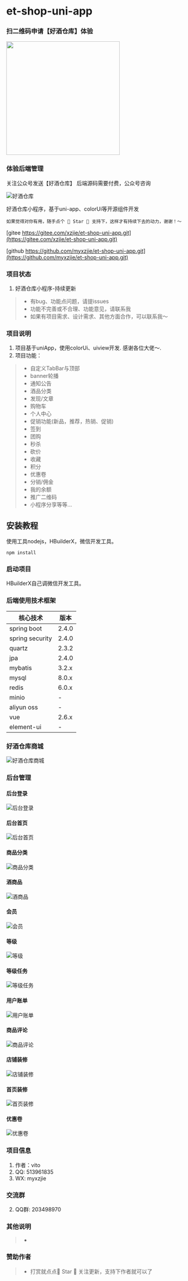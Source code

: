 # et-shop-uni-app

### 扫二维码申请【好酒仓库】体验
<!-- ![好酒仓库](docs/images/oGq8x5SrZb01qrjvHMYE6yGmB9O8.jpg '好酒仓库') -->
<img src="docs/images/gh_bc4d7a4152a3_258.jpg" width="300px">
<!-- ![好酒仓库](docs/images/gh.png '首页') -->

### 体验后端管理
关注公众号发送【好酒仓库】
后端源码需要付费，公众号咨询

![好酒仓库](docs/images/gh_955550ad6334_258.jpg '好酒仓库')

 
好酒仓库小程序，基于uni-app、colorUi等开源组件开发

```
如果觉得对你有用，随手点个 🌟 Star 🌟 支持下，这样才有持续下去的动力，谢谢！～
```


[gitee https://gitee.com/xzjie/et-shop-uni-app.git](https://gitee.com/xzjie/et-shop-uni-app.git)

[github https://github.com/myxzjie/et-shop-uni-app.git](https://github.com/myxzjie/et-shop-uni-app.git)


### 项目状态
1. 好酒仓库小程序-持续更新
> * 有bug、功能点问题，请提issues
> * 功能不完善或不合理、功能意见，请联系我
> * 如果有项目需求、设计需求、其他方面合作，可以联系我～

### 项目说明

1.  项目基于uniApp，使用colorUi、uiview开发. 感谢各位大佬～. 
2.  项目功能：
> * 自定义TabBar与顶部
> * banner轮播
> * 通知公告
> * 酒品分类
> * 发现/文章
> * 购物车
> * 个人中心
> * 促销功能(新品，推荐，热销、促销)
> * 签到
> * 团购
> * 秒杀
> * 砍价
> * 收藏
> * 积分
> * 优惠卷
> * 分销/佣金
> * 我的余额
> * 推广二维码
> * 小程序分享等等...
> 


## 安装教程
使用工具nodejs，HBuilderX，微信开发工具。
```
npm install
```

### 启动项目
HBuilderX自己调微信开发工具。

### 后端使用技术框架

| 核心技术 | 版本 |
|---|---|
| spring boot | 2.4.0 |
| spring security | 2.4.0 |
| quartz | 2.3.2 |
| jpa | 2.4.0 |
| mybatis | 3.2.x |
| mysql | 8.0.x |
| redis | 6.0.x |
| minio | - |
| aliyun oss | - |
| vue | 2.6.x |
| element-ui | - |


### 好酒仓库商城
![好酒仓库商城](docs/images/et-shop.png)

### 后台管理

#### 后台登录
![后台登录](docs/images/et-system-login.png)

#### 后台首页
![后台首页](docs/images/adm-02.png)

#### 商品分类
![商品分类](docs/images/adm-03.png)

#### 酒商品
![酒商品](docs/images/adm-04.png)

#### 会员
![会员](docs/images/adm-05.png)

#### 等级
![等级](docs/images/adm-06.png)

#### 等级任务
![等级任务](docs/images/adm-07.png)

#### 用户账单
![用户账单](docs/images/adm-08.png)

<!-- ![后台首页](docs/images/adm-08.png) -->
<!-- ![后台首页](docs/images/adm-09.png) -->

#### 商品评论
![商品评论](docs/images/adm-10.png)

#### 店铺装修
![店铺装修](docs/images/adm-11.png)

#### 首页装修
![首页装修](docs/images/adm-12.png)

#### 优惠卷
![优惠卷](docs/images/adm-13.png)

### 项目信息

1.  作者：vito
2.  QQ: 513961835
3.  WX: myxzjie


### 交流群
2.  QQ群: 203498970


### 其他说明
> *  

### 赞助作者
> *  打赏就点点🌟 Star 🌟 关注更新，支持下作者就可以了

